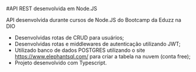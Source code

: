 #API REST desenvolvida em Node.JS

API desenvolvida durante cursos de Node.JS do Bootcamp da Eduzz na DIO

- Desenvolvidas rotas de CRUD para usuários;
- Desenvolvidas rotas e middlewares de autenticação utilizando JWT;
- Utilizado banco de dados POSTGRES utilizando o site https://www.elephantsql.com/ para criar a tabela na nuvem (conta free);
- Projeto desenvolvido com Typescript.